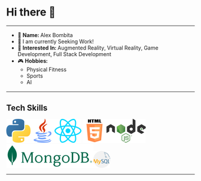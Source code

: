 <!--
**CurryFriedRice/CurryFriedRice** is a ✨ _special_ ✨ repository because its `README.md` (this file) appears on your GitHub profile.

- 🔭 I’m currently working on A lot of different projects that include. 
- 🌱 I’m currently learning Coding Dojo Coding bootcamp
- 👯 I’m looking to collaborate on ...
- 🤔 I’m looking for help with finding work!
- 💬 Ask me about React or C#
- 📫 How to reach me: Hit me up with an email or direct message!
- 😄 Pronouns: [He, Him, They, Them]
- ⚡ Fun fact: 
-->

# Hi there 👋

<!-- GET A REAL BANNER -->

<table>
  <tr>
    <td style="width:50%">
      <ul>
        <li> 📛 <b>Name:</b> Alex Bombita</li>
        <!-- <li> 🌱 <b>Active Projects: </b></li>
            <ul>
                <li>Learning Unity</li>
                <li>Discord Sticker Chatbot</li> -->
            <!-- </ul> -->
        <li> 🔭 I am currently Seeking Work! </li>
        <li> 🌽 <b>Interested In:</b> Augmented Reality, Virtual Reality, Game Development, Full Stack Development</li>
        <li> 🎮 <b>Hobbies:</b>
          <ul>
            <li> Physical Fitness </li>
            <li> Sports </li> 
            <li> AI </li>
          </ul>
        </li>
        <!-- <li> 💬 How was your Day? </li>
        <li> 📫 <b>Want to reach out?</b> Hit me up with an email or direct message! </li>
        <li> 🗃 <a href="https://drive.google.com/file/d/1AhOaKDtilNsdIj4Pp_Ue4G0mFfHXT2t7/view?usp=sharing"> My Fancy Resume! </a> </li> -->
    </td>
    <!-- <td style="width:50%">
        <img src=./Assets/img/ScrollingItem.gif style="width:500px"/>
        <div>
            <a href="https://storyset.com/web">Web illustrations by Storyset</a>
            <p>Animated using Figma, <a href="https://www.figma.com/community/plugin/733025261168520714/Figmotion">Figmotion</a><p>
        </div>
    </td> -->
  </tr>
</table> 

<h2>Tech Skills</h2>

<!-- i -->
<img src="./Assets/img/Logos/png/Python.png" alt="Python Logo" height=64px/><img src="./Assets/img/Logos/png/java.png" alt="Java Logo" height=64px/><img src="./Assets/img/Logos/png/React.png" alt="React Logo" height=64px/>
<img src="./Assets/img/Logos/png/HTML_Badge.png" alt="HTML 5 Logo" height=64px/><img src="./Assets/img/Logos/png/Node.png" alt="Node JS Logo" height=64px/><img src="./Assets/img/Logos/png/Mongo.png" alt="MongoDB Logo" height=64px/><img src="./Assets/img/Logos/png/mysql.png" alt="MySQL" height=45px/>
<!-- <img src="./Assets/img/Logos/png/Unity.png" alt="Unity Logo" height=64px/> -->

<hr>
<!-- <p>* Not all live Links may work. If there are repo links that do not work let me know and I'll update them.</p> -->

<!-- <h2>
                <b><img src=./Assets/img/babybird.ico style="height:32px"/>Baby Bird | <a href="https://github.com/bdulude/twitter-baby-birding">Github</a> | <a href="http://penguin.recipes/">Live</a></b>
</h2> -->
<!-- <table>
    <tr>
        <td width=50%>
            <p>Except it's with Tweets instead of partially digested fish</p>
            <p>With our application we generate tweets using an algorithim that takes the past 100 tweets of a specified user, OR uses a dataset of a personality to generate a tweet that is something that user would say.</p>
            <p>The quality of tweets may vary but it will let you see a snapshot of that user's most recent tweets.</p>
        </td>
        <td width=50%>
            <img src=./Assets/img/TweetGenerator.gif alt="Baby Bird Tweet Generator Gif" width=500px>
        </td>
    </tr>
</table> -->

<!-- <h2>
    <b>React Messaging | <a href="https://github.com/CurryFriedRice/react_messaging">Github</a> | <a>Live</a</b>  
<!-- </h2>
<table>
    <tr>
        <td width=50%>
            <img src=./Assets/img/messenger/Messaging_create_channel_messaging.gif alt="React Messaging Gif"style="width:500px">
        </td>
        <td width=50%>
            <p>A messaging web application so to explore the functionality of web sockets and events.<p>
            <p>This web Application utilizes a full MERN stack and focuses around utilizing socket.io to create real time messaging between multiple clients.</p>
            <p>A quick prototype to build out functionality and undertand the underlaying foundations of web socket communications.</p>
        </td>
    </tr> -->
<!-- </table> -->


<!-- <h2>
  <b>Master Duel Deck Builder | <a href="https://github.com/CurryFriedRice/masterduel_deckbuilder">Github</a> <!--| a>Live</a</b>  
</h2> 
<!-- <table>
    <tr>
        <td width=50%>
            <p>An online deckbuilding service for the online card game Yu-gi-oh master duel.<p>
            <p>Leverages the unofficial Duel Monsters API to collect data.</p>
            <p>This experience allows users to build a deck by searching card names with hotkeys to add and remove cards. </p>
        </td>
        <td width=50%>
            <img src=./Assets/img/masterduel/dashboard.gif alt="Deck Builder Gif"style="width:500px">
        </td>
    </tr>
</table> -->




<!-- <hr> -->

<!-- TODO -->
<!-- 
    I don't know... Do Hobby Stuff?
    Coding Dojo Badges here
    Github Badges
 -->



